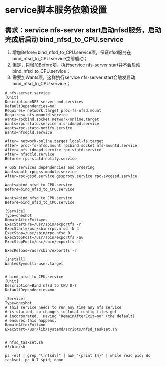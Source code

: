 # service脚本服务依赖设置
## 需求：service nfs-server start启动nfsd服务，启动完成后启动 bind_nfsd_to_CPU.service
1. 增加Before=bind_nfsd_to_CPU.service项，保证nfsd服务在bind_nfsd_to_CPU.service之前启动；
2. 但是，只增加Before项，执行service nfs-server start并不会启动bind_nfsd_to_CPU.service；
3. 需要加Wants项，这样执行service nfs-server start会触发启动bind_nfsd_to_CPU.service；
```
# nfs-server.service
[Unit]
Description=NFS server and services
DefaultDependencies=no
Requires= network.target proc-fs-nfsd.mount
Requires= nfs-mountd.service
Wants=rpcbind.socket network-online.target
Wants=rpc-statd.service nfs-idmapd.service
Wants=rpc-statd-notify.service
Wants=nfsdcld.service

After= network-online.target local-fs.target
After= proc-fs-nfsd.mount rpcbind.socket nfs-mountd.service
After= nfs-idmapd.service rpc-statd.service
After= nfsdcld.service
Before= rpc-statd-notify.service

# GSS services dependencies and ordering
Wants=auth-rpcgss-module.service
After=rpc-gssd.service gssproxy.service rpc-svcgssd.service

Wants=bind_nfsd_to_CPU.service
Before=bind_nfsd_to_CPU.service

Wants=bind_nfsd_to_CPU.service
Before=bind_nfsd_to_CPU.service

[Service]
Type=oneshot
RemainAfterExit=yes
ExecStartPre=/usr/sbin/exportfs -r
ExecStart=/usr/sbin/rpc.nfsd -N 4
ExecStop=/usr/sbin/rpc.nfsd 0
ExecStopPost=/usr/sbin/exportfs -au
ExecStopPost=/usr/sbin/exportfs -f

ExecReload=/usr/sbin/exportfs -r

[Install]
WantedBy=multi-user.target


# bind_nfsd_to_CPU.service
[Unit]
Description=Bind nfsd to CPU 0-7
DefaultDependencies=no

[Service]
Type=oneshot
# This service needs to run any time any nfs service
# is started, so changes to local config files get
# incorporated.  Having "RemainAfterExit=no" (the default)
# ensures this happens.
RemainAfterExit=no
ExecStart=/usr/lib/systemd/scripts/nfsd_taskset.sh


# nfsd_taskset.sh
#!/bin/sh

ps -elf | grep "\[nfsd\]" | awk '{print $4}' | while read pid; do taskset -pc 0-7 $pid; done
```
